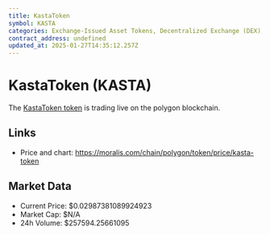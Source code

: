 ```yaml
---
title: KastaToken
symbol: KASTA
categories: Exchange-Issued Asset Tokens, Decentralized Exchange (DEX), Platform-Based Utility Tokens
contract_address: undefined
updated_at: 2025-01-27T14:35:12.257Z
---
```


# KastaToken (KASTA)
The [KastaToken token](https://moralis.com/chain/polygon/token/price/kasta-token) is trading live on the polygon blockchain.

## Links
- Price and chart: https://moralis.com/chain/polygon/token/price/kasta-token

## Market Data
- Current Price: $0.02987381089924923
- Market Cap: $N/A
- 24h Volume: $257594.25661095
